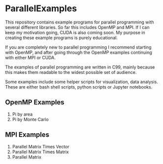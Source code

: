 # ParallelExamples

This repository contains example programs for parallel programming with several different
libraries. So far this includes OpenMP and MPI. If I can keep my motivation going, CUDA is
also coming soon. My purpose in creating these example programs is purely educational.  

If you are completely new to parallel programming I recommend starting with OpenMP, and after
going through the OpenMP examples continuing with either MPI or CUDA.

The examples of parallel programming are written in C99, mainly because this makes them
readable to the widest possible set of audience. 

Some examples include some helper scripts for visualization, data analysis. These are either 
bash shell scripts, python scripts or Jupyter notebooks.

## OpenMP Examples
 1. Pi by area
 2. Pi by Monte Carlo

## MPI Examples
 1. Parallel Matrix Times Vector
 2. Parallel Matrix Times Matrix
 3. Parallel Matrix 
